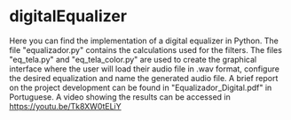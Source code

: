 # digitalEqualizer
Here you can find the implementation of a digital equalizer in Python. The file "equalizador.py" contains the calculations used for the filters. The files "eq_tela.py" and "eq_tela_color.py" are used to create the graphical interface where the user will load their audio file in .wav format, configure the desired equalization and name the generated audio file.
A brief report on the project development can be found in "Equalizador_Digital.pdf" in Portuguese.
A video showing the results can be accessed in https://youtu.be/Tk8XW0tELiY
